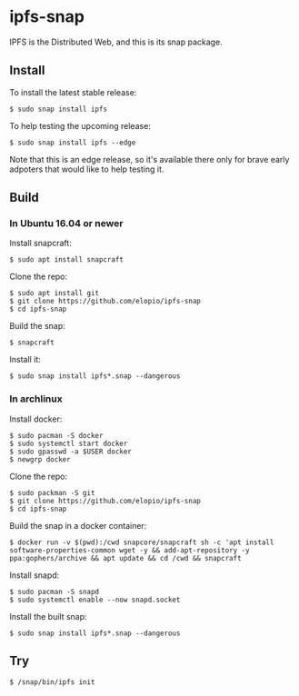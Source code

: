 # ipfs-snap

IPFS is the Distributed Web, and this is its snap package.

## Install

To install the latest stable release:

    $ sudo snap install ipfs
    
To help testing the upcoming release:

    $ sudo snap install ipfs --edge

Note that this is an edge release, so it's available there only for brave early
adpoters that would like to help testing it.

## Build

### In Ubuntu 16.04 or newer

Install snapcraft:

    $ sudo apt install snapcraft

Clone the repo:

    $ sudo apt install git
    $ git clone https://github.com/elopio/ipfs-snap
    $ cd ipfs-snap

Build the snap:

    $ snapcraft

Install it:

    $ sudo snap install ipfs*.snap --dangerous

### In archlinux

Install docker:

    $ sudo pacman -S docker
    $ sudo systemctl start docker
    $ sudo gpasswd -a $USER docker
    $ newgrp docker

Clone the repo:

    $ sudo packman -S git
    $ git clone https://github.com/elopio/ipfs-snap
    $ cd ipfs-snap

Build the snap in a docker container:

    $ docker run -v $(pwd):/cwd snapcore/snapcraft sh -c 'apt install software-properties-common wget -y && add-apt-repository -y ppa:gophers/archive && apt update && cd /cwd && snapcraft

Install snapd:

    $ sudo pacman -S snapd
    $ sudo systemctl enable --now snapd.socket


Install the built snap:

    $ sudo snap install ipfs*.snap --dangerous

## Try

    $ /snap/bin/ipfs init
